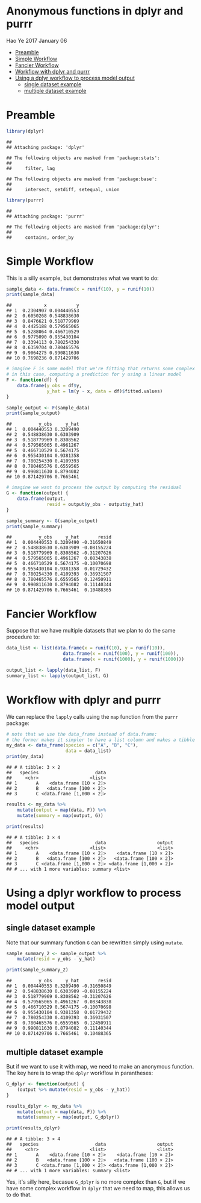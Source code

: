Anonymous functions in dplyr and purrr
================
Hao Ye
2017 January 06

-   [Preamble](#preamble)
-   [Simple Workflow](#simple-workflow)
-   [Fancier Workflow](#fancier-workflow)
-   [Workflow with dplyr and purrr](#workflow-with-dplyr-and-purrr)
-   [Using a dplyr workflow to process model output](#using-a-dplyr-workflow-to-process-model-output)
    -   [single dataset example](#single-dataset-example)
    -   [multiple dataset example](#multiple-dataset-example)

Preamble
========

``` r
library(dplyr)
```

    ## 
    ## Attaching package: 'dplyr'

    ## The following objects are masked from 'package:stats':
    ## 
    ##     filter, lag

    ## The following objects are masked from 'package:base':
    ## 
    ##     intersect, setdiff, setequal, union

``` r
library(purrr)
```

    ## 
    ## Attaching package: 'purrr'

    ## The following objects are masked from 'package:dplyr':
    ## 
    ##     contains, order_by

Simple Workflow
===============

This is a silly example, but demonstrates what we want to do:

``` r
sample_data <- data.frame(x = runif(10), y = runif(10))
print(sample_data)
```

    ##            x           y
    ## 1  0.2304907 0.004440553
    ## 2  0.6050268 0.548838630
    ## 3  0.8476621 0.518779969
    ## 4  0.4425188 0.579565065
    ## 5  0.5288064 0.466710529
    ## 6  0.9775090 0.955430104
    ## 7  0.3394113 0.780254330
    ## 8  0.6359704 0.780465576
    ## 9  0.9064275 0.990811630
    ## 10 0.7698236 0.871429706

``` r
# imagine F is some model that we're fitting that returns some complex object, 
# in this case, computing a prediction for y using a linear model
F <- function(df) {
    data.frame(y_obs = df$y, 
               y_hat = lm(y ~ x, data = df)$fitted.values)
}

sample_output <- F(sample_data)
print(sample_output)
```

    ##          y_obs     y_hat
    ## 1  0.004440553 0.3209490
    ## 2  0.548838630 0.6303909
    ## 3  0.518779969 0.8308562
    ## 4  0.579565065 0.4961267
    ## 5  0.466710529 0.5674175
    ## 6  0.955430104 0.9381358
    ## 7  0.780254330 0.4109393
    ## 8  0.780465576 0.6559565
    ## 9  0.990811630 0.8794082
    ## 10 0.871429706 0.7665461

``` r
# imagine we want to process the output by computing the residual
G <- function(output) {
    data.frame(output, 
               resid = output$y_obs - output$y_hat)
}

sample_summary <- G(sample_output)
print(sample_summary)
```

    ##          y_obs     y_hat       resid
    ## 1  0.004440553 0.3209490 -0.31650849
    ## 2  0.548838630 0.6303909 -0.08155224
    ## 3  0.518779969 0.8308562 -0.31207626
    ## 4  0.579565065 0.4961267  0.08343838
    ## 5  0.466710529 0.5674175 -0.10070698
    ## 6  0.955430104 0.9381358  0.01729432
    ## 7  0.780254330 0.4109393  0.36931507
    ## 8  0.780465576 0.6559565  0.12450911
    ## 9  0.990811630 0.8794082  0.11140344
    ## 10 0.871429706 0.7665461  0.10488365

Fancier Workflow
================

Suppose that we have multiple datasets that we plan to do the same procedure to:

``` r
data_list <- list(data.frame(x = runif(10), y = runif(10)), 
                     data.frame(x = runif(100), y = runif(100)), 
                     data.frame(x = runif(1000), y = runif(1000)))

output_list <- lapply(data_list, F)
summary_list <- lapply(output_list, G)
```

Workflow with dplyr and purrr
=============================

We can replace the `lapply` calls using the `map` function from the `purrr` package:

``` r
# note that we use the data_frame instead of data.frame:
# the former makes it simpler to have a list column and makes a tibble object
my_data <- data_frame(species = c("A", "B", "C"), 
                      data = data_list)
print(my_data)
```

    ## # A tibble: 3 × 2
    ##   species                     data
    ##     <chr>                   <list>
    ## 1       A    <data.frame [10 × 2]>
    ## 2       B   <data.frame [100 × 2]>
    ## 3       C <data.frame [1,000 × 2]>

``` r
results <- my_data %>% 
    mutate(output = map(data, F)) %>% 
    mutate(summary = map(output, G))

print(results)
```

    ## # A tibble: 3 × 4
    ##   species                     data                   output
    ##     <chr>                   <list>                   <list>
    ## 1       A    <data.frame [10 × 2]>    <data.frame [10 × 2]>
    ## 2       B   <data.frame [100 × 2]>   <data.frame [100 × 2]>
    ## 3       C <data.frame [1,000 × 2]> <data.frame [1,000 × 2]>
    ## # ... with 1 more variables: summary <list>

Using a dplyr workflow to process model output
==============================================

single dataset example
----------------------

Note that our summary function `G` can be rewritten simply using `mutate`.

``` r
sample_summary_2 <- sample_output %>% 
    mutate(resid = y_obs - y_hat)

print(sample_summary_2)
```

    ##          y_obs     y_hat       resid
    ## 1  0.004440553 0.3209490 -0.31650849
    ## 2  0.548838630 0.6303909 -0.08155224
    ## 3  0.518779969 0.8308562 -0.31207626
    ## 4  0.579565065 0.4961267  0.08343838
    ## 5  0.466710529 0.5674175 -0.10070698
    ## 6  0.955430104 0.9381358  0.01729432
    ## 7  0.780254330 0.4109393  0.36931507
    ## 8  0.780465576 0.6559565  0.12450911
    ## 9  0.990811630 0.8794082  0.11140344
    ## 10 0.871429706 0.7665461  0.10488365

multiple dataset example
------------------------

But if we want to use it with map, we need to make an anonymous function. The key here is to wrap the `dplyr` workflow in parantheses:

``` r
G_dplyr <- function(output) {
    (output %>% mutate(resid = y_obs - y_hat))
}

results_dplyr <- my_data %>% 
    mutate(output = map(data, F)) %>%
    mutate(summary = map(output, G_dplyr))

print(results_dplyr)
```

    ## # A tibble: 3 × 4
    ##   species                     data                   output
    ##     <chr>                   <list>                   <list>
    ## 1       A    <data.frame [10 × 2]>    <data.frame [10 × 2]>
    ## 2       B   <data.frame [100 × 2]>   <data.frame [100 × 2]>
    ## 3       C <data.frame [1,000 × 2]> <data.frame [1,000 × 2]>
    ## # ... with 1 more variables: summary <list>

Yes, it's silly here, becasue `G_dplyr` is no more complex than `G`, but if we have some complex workflow in `dplyr` that we need to map, this allows us to do that.
